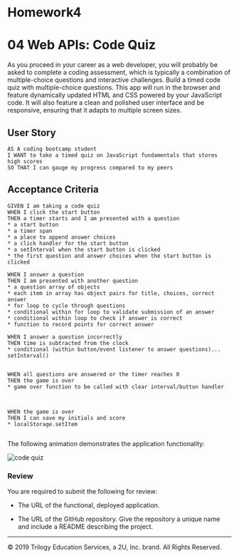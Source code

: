 # Homework4
# 04 Web APIs: Code Quiz

As you proceed in your career as a web developer, you will probably be asked to complete a coding assessment, which is typically a combination of multiple-choice questions and interactive challenges. Build a timed code quiz with multiple-choice questions. This app will run in the browser and feature dynamically updated HTML and CSS powered by your JavaScript code. It will also feature a clean and polished user interface and be responsive, ensuring that it adapts to multiple screen sizes.

## User Story

```
AS A coding bootcamp student
I WANT to take a timed quiz on JavaScript fundamentals that stores high scores
SO THAT I can gauge my progress compared to my peers
```

## Acceptance Criteria

```
GIVEN I am taking a code quiz
WHEN I click the start button
THEN a timer starts and I am presented with a question
* a start button
* a timer span
* a place to append answer choices
* a click handler for the start button
* a setInterval when the start button is clicked
* the first question and answer choices when the start button is clicked

WHEN I answer a question
THEN I am presented with another question
* a question array of objects
* each item in array has object pairs for title, choices, correct answer
* for loop to cycle through questions
* conditional within for loop to validate submission of an answer
* conditional within loop to check if answer is correct
* function to record points for correct answer

WHEN I answer a question incorrectly
THEN time is subtracted from the clock
* conditional (within button/event listener to answer questions)... setInterval()


WHEN all questions are answered or the timer reaches 0
THEN the game is over
* game over function to be called with clear interval/button handler



WHEN the game is over
THEN I can save my initials and score
* localStorage.setItem


```

The following animation demonstrates the application functionality:

![code quiz](./Assets/04-web-apis-homework-demo.gif)

### Review

You are required to submit the following for review:

* The URL of the functional, deployed application.

* The URL of the GitHub repository. Give the repository a unique name and include a README describing the project.

- - -
© 2019 Trilogy Education Services, a 2U, Inc. brand. All Rights Reserved.
